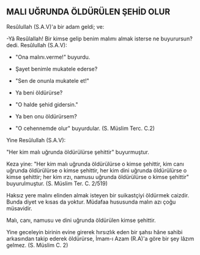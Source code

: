 ## MALI UĞRUNDA ÖLDÜRÜLEN ŞEHİD OLUR

Resûlullah (S.A.V)'a bir adam geldi; ve:

-Yâ Resûlallah! Bir kimse gelip benim malımı almak isterse ne buyurursun? dedi. Resûlullah (S.A.V):

- "Ona malını.verme!" buyurdu.

- Şayet benimle mukatele ederse?

- "Sen de onunla mukatele et!"

- Ya beni öldürürse?

- "O halde şehid gidersin."

- Ya ben onu öldürürsem?

- "O cehennemde olur" buyurdular. (S. Müslim Terc. C.2)

Yine Resûlullah (S.A.V):

"Her kim malı uğrunda öldürülürse şehittir" buyur­muştur.

Keza yine: "Her kim malı uğrunda öldürülürse o kimse şehittir, kim canı uğrunda öldürülürse o kimse şehittir, her kim dini uğrunda öldürülürse o kimse şe­hittir; her kim ırzı, namusu uğrunda öldürülürse o kim­se şehittir" buyurulmuştur. (S. Müslim Ter. C. 2/519)

Haksız yere malını elinden almak isteyen bir suikastçiyi öldürmek caizdir. Bunda diyet ve kısas da yoktur. Müdafaa hususunda malın azı çoğu müsavidir.

Malı, canı, namusu ve dini uğrunda öldürülen kimse şehittir.

Yine geceleyin birinin evine girerek hırsızlık eden bir şahsı hâne sahibi arkasından takip ederek öldürürse, İmam-ı Azam (R.A)'a göre bir şey lâzım gelmez. (S. Müslim C. 2)

